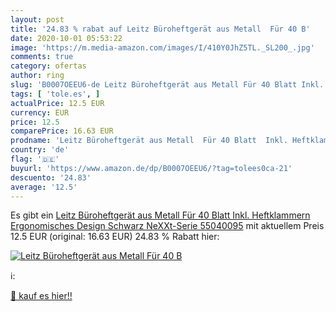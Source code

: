 ```yaml
---
layout: post
title: '24.83 % rabat auf Leitz Büroheftgerät aus Metall  Für 40 B'
date: 2020-10-01 05:53:22
image: 'https://m.media-amazon.com/images/I/410Y0JhZ5TL._SL200_.jpg'
comments: true
category: ofertas
author: ring
slug: 'B0007OEEU6-de Leitz Büroheftgerät aus Metall Für 40 Blatt Inkl....'
tags: [ 'tole.es', ]
actualPrice: 12.5 EUR
currency: EUR
price: 12.5
comparePrice: 16.63 EUR
prodname: 'Leitz Büroheftgerät aus Metall  Für 40 Blatt  Inkl. Heftklammern  Ergonomisches Design  Schwarz  NeXXt-Serie  55040095'
country: 'de'
flag: '🇩🇪'
buyurl: 'https://www.amazon.de/dp/B0007OEEU6/?tag=tolees0ca-21'
descuento: '24.83'
average: '12.5'
---
```


Es gibt ein [Leitz Büroheftgerät aus Metall  Für 40 Blatt  Inkl. Heftklammern  Ergonomisches Design  Schwarz  NeXXt-Serie  55040095](https://www.amazon.de/dp/B0007OEEU6/?tag=tolees0ca-21) mit aktuellem Preis 12.5 EUR (original: 16.63 EUR) 24.83 % Rabatt hier:

[![Leitz Büroheftgerät aus Metall  Für 40 B](https://m.media-amazon.com/images/I/410Y0JhZ5TL._SL200_.jpg)](https://www.amazon.de/dp/B0007OEEU6/?tag=tolees0ca-21)

ℹ️:


[🛒 kauf es hier!!](https://www.amazon.de/dp/B0007OEEU6/?tag=tolees0ca-21)
